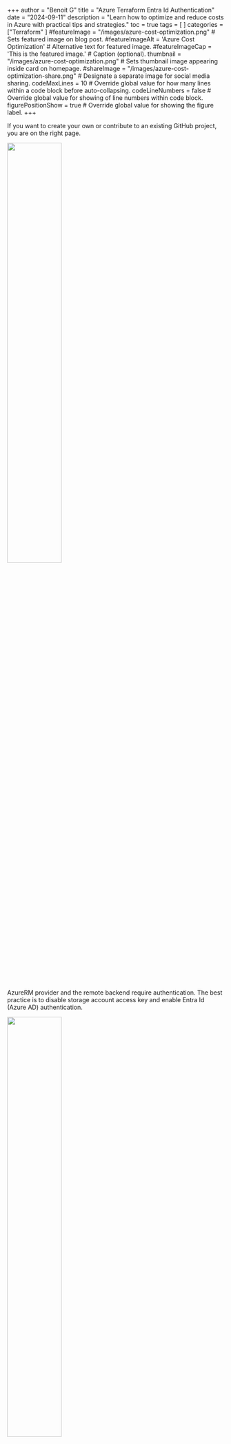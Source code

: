 +++
author = "Benoit G"
title = "Azure Terraform Entra Id Authentication"
date = "2024-09-11"
description = "Learn how to optimize and reduce costs in Azure with practical tips and strategies."
toc = true
tags = [
]
categories = ["Terraform"
]
#featureImage = "/images/azure-cost-optimization.png" # Sets featured image on blog post.
#featureImageAlt = 'Azure Cost Optimization' # Alternative text for featured image.
#featureImageCap = 'This is the featured image.' # Caption (optional).
thumbnail = "/images/azure-cost-optimization.png" # Sets thumbnail image appearing inside card on homepage.
#shareImage = "/images/azure-cost-optimization-share.png" # Designate a separate image for social media sharing.
codeMaxLines = 10 # Override global value for how many lines within a code block before auto-collapsing.
codeLineNumbers = false # Override global value for showing of line numbers within code block.
figurePositionShow = true # Override global value for showing the figure label.
+++

If you want to create your own or contribute to an existing GitHub project, you are on the right page.
<!--more-->

<img src="/images/azure-cost-optimization.png" width="50%" height="50%">

AzureRM provider and the remote backend require authentication. The best practice is to disable storage account access key and enable Entra Id (Azure AD) authentication.

<img src="/images/terraform-entra-id/image1.png" width="50%" height="50%">

This storage account configuration will cause the following issue during the terraform init phase

```Bash
Status=403 Code="KeyBasedAuthenticationNotPermitted" Message="Key based authentication is not permitted on this storage account.
```

To use Entra Id authentication , here is the configuration to apply on your Terraform configuration.

On the backend.tf file, add the use_azuread_auth = true parameter.

```Bash
terraform {
  backend "azurerm" {
    resource_group_name  = "<YOUR_BACKEND_STORAGE_RESOURCE_GROUP_NAME>"
    storage_account_name = "<YOUR_BACKEND_STORAGE_ACCOUNT_NAME>"
    container_name       = "<YOUR_BACKEND_CONTAINER_NAME>"
    key                  = "<YOUR_BACKEND_KEY_.tfstate>"
    use_azuread_auth     = true
  }
}
```

On the provider.tf file, add the storage_use_azuread = true parameter.

```Bash
terraform {
  required_providers {
    azurerm = {
    source  = "hashicorp/azurerm"
    version = "4.1.0"
    }
  }
}
provider "azurerm" {
  storage_use_azuread = true
  skip_provider_registration = true
  features {}
}
```

If you look at the storage account activity log. The “List Storage Account Keys” operations are from before use_azuread_auth = true was enabled, and Terraform listed the keys when accessing the state file. After started using Entra ID authentication, the keys were not listed anymore.

<img src="/images/terraform-entra-id/image2.png" width="50%" height="50%">

If using this access method on the Remote backend, your user or service principal needs Storage Data Blob Owner permission on the container scope.

Using Entra Id authentication for remote backend is a best practice align with RBAC and least privilege.

Please don’t hesitate to comment if there is anything wrong or inaccurate.